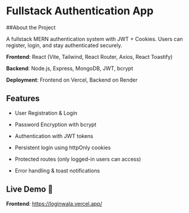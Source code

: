 # Fullstack Authentication App

##About the Project

A fullstack MERN authentication system with JWT + Cookies.
Users can register, login, and stay authenticated securely.

**Frontend**: React (Vite, Tailwind, React Router, Axios, React Toastify)

**Backend**: Node.js, Express, MongoDB, JWT, bcrypt

**Deployment**: Frontend on Vercel, Backend on Render

## Features

- User Registration & Login

- Password Encryption with bcrypt

- Authentication with JWT tokens

- Persistent login using httpOnly cookies

- Protected routes (only logged-in users can access)

- Error handling & toast notifications

## Live Demo 🔗

**Frontend**: https://loginwala.vercel.app/

